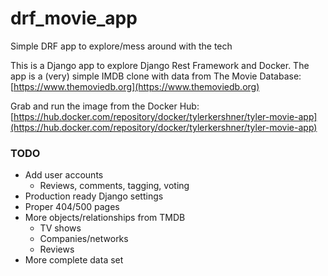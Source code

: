 # drf_movie_app
Simple DRF app to explore/mess around with the tech

This is a Django app to explore Django Rest Framework and Docker. The app is a (very) simple IMDB clone with data from The Movie Database: [https://www.themoviedb.org](https://www.themoviedb.org)

Grab and run the image from the Docker Hub:
[https://hub.docker.com/repository/docker/tylerkershner/tyler-movie-app](https://hub.docker.com/repository/docker/tylerkershner/tyler-movie-app)

### TODO
* Add user accounts
  * Reviews, comments, tagging, voting
* Production ready Django settings
* Proper 404/500 pages
* More objects/relationships from TMDB
  * TV shows
  * Companies/networks
  * Reviews
* More complete data set
